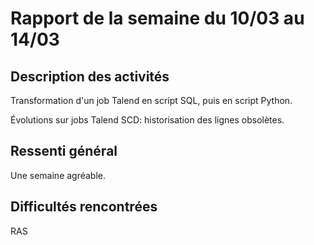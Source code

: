 # Rapport de la semaine du 10/03 au 14/03
## Description des activités
Transformation d'un job Talend en script SQL, puis en script Python.

Évolutions sur jobs Talend SCD: historisation des lignes obsolètes.

## Ressenti général
Une semaine agréable.

## Difficultés rencontrées
RAS
